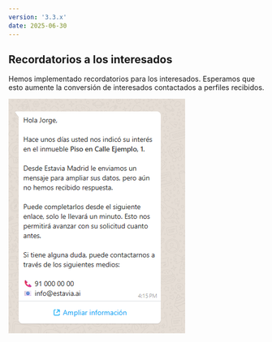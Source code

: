 ```yaml
---
version: '3.3.x'
date: 2025-06-30
---
```


## Recordatorios a los interesados

Hemos implementado recordatorios para los interesados. Esperamos que esto aumente la conversión de interesados contactados a perfiles recibidos.

![Recordatorio](./lead-reminder.png)
